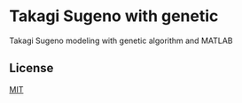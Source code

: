 # Takagi Sugeno with genetic
Takagi Sugeno modeling with genetic algorithm and MATLAB

## License
[MIT](https://choosealicense.com/licenses/mit/)
